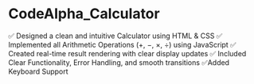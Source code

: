 # CodeAlpha_Calculator
✅ Designed a clean and intuitive Calculator using HTML &amp; CSS 
✅ Implemented all Arithmetic Operations (+, −, ×, ÷) using JavaScript
✅ Created real-time result rendering with clear display updates 
✅ Included Clear Functionality, Error Handling, and smooth transitions 
✅Added Keyboard Support
